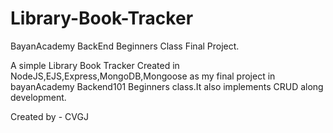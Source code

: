 # Library-Book-Tracker
BayanAcademy BackEnd Beginners Class Final Project.


A simple Library Book Tracker Created in NodeJS,EJS,Express,MongoDB,Mongoose as my final project in bayanAcademy Backend101 Beginners class.It also implements CRUD along development.



Created by - CVGJ
